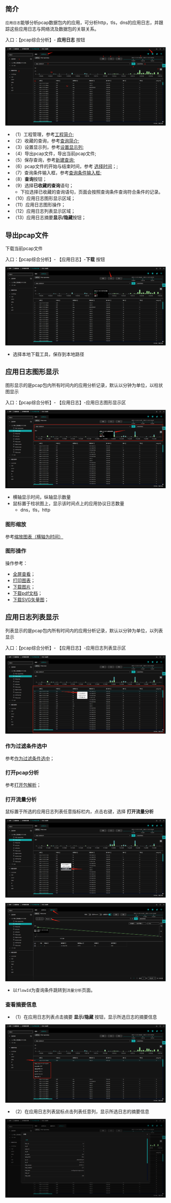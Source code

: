 ## 简介

`应用日志`能够分析pcap数据包内的应用，可分析http，tls，dns的应用日志，并跟踪这些应用日志与网络流及数据包的关联关系。

入口：【pcap综合分析】- **应用日志** 按钮

![](./img/applog/01.png)

- （1）工程管理，参考[工程简介](zh-cn/analysis/project?id=工程简介);
- （2）收藏的查询，参考[查询简介;](zh-cn/analysis/query?id=查询简介)
- （3）设置显示列，参考[设置显示列](zh-cn/analysis/flow?id=设置显示列);
- （4）导出pcap文件，导出当前pcap文件;
- （5）保存查询，参考[新建查询;](zh-cn/analysis/query?id=新建查询)
- （6）pcap文件的开始与结束时间，参考 [选择时间](zh-cn/analysis/flow?id=选择时间)；;
- （7）查询条件输入框，参考[查询条件输入框;](zh-cn/analysis/query?id=查询条件输入框)
- （8）**查询**按钮；
- （9）选择**已收藏的查询**语句；
  - 下拉选择已收藏的查询语句，页面会按照查询条件查询符合条件的记录。
- （10）应用日志图形显示区域；
- （11）应用日志图形操作；
- （12）应用日志列表显示区域；
- （13）应用日志摘要**显示/隐藏**按钮；



## 导出pcap文件

下载当前pcap文件

入口：【pcap综合分析】- 【应用日志】-**下载** 按钮

![](./img/applog/02.png)

- 选择本地下载工具，保存到本地路径

## 应用日志图形显示

图形显示的是pcap包内所有时间内的应用分析记录，默认以分钟为单位，以柱状图显示

入口：【pcap综合分析】- 【应用日志】-应用日志图形显示区

![](./img/applog/03.png)

- 横轴显示时间，纵轴显示数量
- 鼠标置于柱状图上，显示该时间点上的应用协议日志数量
  - dns，tls，http

### 图形缩放

参考[缩放图表（横轴为时间）](zh-cn/analysis/statInfo?id=缩放图表（横轴为时间）)

### 图形操作

操作参考：
- [全屏查看](zh-cn/analysis/statInfo?id=全屏查看)；
- [打印图表](zh-cn/analysis/statInfo?id=打印图表)；
- [下载图片](zh-cn/analysis/statInfo?id=下载图片)；
- [下载pdf文档](zh-cn/analysis/statInfo?id=下载pdf文档)；
- [下载SVG矢量图](zh-cn/analysis/statInfo?id=下载SVG矢量图)；

## 应用日志列表显示

列表显示的是pcap包内所有时间内的应用分析记录，默认以分钟为单位，以列表显示

入口：【pcap综合分析】- 【应用日志】-应用日志列表显示区

![](./img/applog/04.png)



### 作为过滤条件选中

参考[作为过滤条件选中](zh-cn/analysis/flow?id=作为过滤条件选中)；

### 打开pcap分析

参考[打开包解析](zh-cn/analysis/flow?id=打开包解析)；

### 打开流量分析

鼠标置于所选的应用日志列表任意指标栏内，点击右键，选择 **打开流量分析**

![](./img/applog/05.png)

![](./img/applog/06.png)

- 以`flowId`为查询条件跳转到`流量分析`页面。



### 查看摘要信息

- （1）在应用日志列表点击摘要 **显示/隐藏** 按钮，显示所选日志的摘要信息

![](./img/applog/07.png)



- （2）在应用日志列表鼠标点击列表任意列，显示所选日志的摘要信息

![](./img/applog/08.png)

